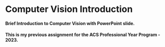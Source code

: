 # Computer Vision Introduction
#### Brief Introduction to Computer Vision with PowerPoint slide.

#### This is my previous assignment for the ACS Professional Year Program - 2023.

